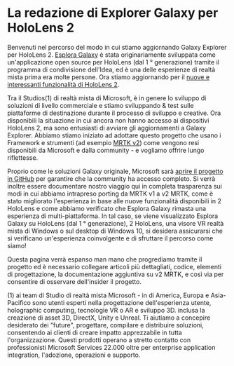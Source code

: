 # <a name="the-making-of-galaxy-explorer-for-hololens-2"></a>La redazione di Explorer Galaxy per HoloLens 2

Benvenuti nel percorso del modo in cui stiamo aggiornando Galaxy Explorer per HoloLens 2. [Esplora Galaxy](https://docs.microsoft.com/en-us/windows/mixed-reality/galaxy-explorer "Galaxy Esplora") è stata originariamente sviluppata come un'applicazione open source per HoloLens (dal 1 ° generazione) tramite il programma di condivisione dell'Idea, ed è una delle esperienze di realtà mista prima era molte persone. Ora stiamo aggiornando per il [nuove e interessanti funzionalità di HoloLens 2](https://www.microsoft.com/en-gb/hololens/hardware).

Tra il Studios(1) di realtà mista di Microsoft, è in genere lo sviluppo di soluzioni di livello commerciale e stiamo sviluppando & test sulle piattaforme di destinazione durante il processo di sviluppo e creative. Ora disponibili la situazione in cui ancora non hanno accesso ai dispositivi HoloLens 2, ma sono entusiasti di avviare gli aggiornamenti a Galaxy Explorer. Abbiamo stiamo iniziato ad adottare questo progetto che usano i Framework e strumenti (ad esempio [MRTK v2](https://microsoft.github.io/MixedRealityToolkit-Unity/Documentation/GettingStartedWithTheMRTK.html)) come vengono resi disponibili da Microsoft e dalla community - e vogliamo offrire lungo riflettesse.

Proprio come le soluzioni Galaxy originale, Microsoft sarà [aprire il progetto in GitHub](https://github.com/Microsoft/GalaxyExplorer) per garantire che la community ha accesso completo. Si verrà inoltre essere documentare nostro viaggio qui in completa trasparenza sui modi in cui abbiamo intrapreso porting da MRTK v1 a v2 MRTK, come è stato migliorato l'esperienza in base alle nuove funzionalità disponibili in 2 HoloLens e come abbiamo verificato che Esplora Galaxy rimasta una esperienza di multi-piattaforma. In tal caso, se viene visualizzato Esplora Galaxy su HoloLens (dal 1 ° generazione), 2 HoloLens, una visore VR realtà mista di Windows o sul desktop di Windows 10, si desidera assicurarsi che si verificano un'esperienza coinvolgente e di sfruttare il percorso come siamo!

Questa pagina verrà espanso man mano che progrediamo tramite il progetto ed è necessario collegare articoli più dettagliati, codice, elementi di progettazione, la documentazione aggiuntiva su v2 MRTK, e così via per consentire di osservare dell'insider il progetto.



(1) ai team di Studio di realtà mista Microsoft - in di America, Europa e Asia-Pacifico sono utenti esperti nella progettazione dell'esperienza utente, holographic computing, tecnologie VR o AR e sviluppo 3D. inclusa la creazione di asset 3D, DirectX, Unity e Unreal. Ti aiutiamo a concepire desiderato dei "future", progettare, compilare e distribuire soluzioni, consentendo ai clienti di creare impatto apprezzabile in tutta l'organizzazione. Questi prodotti operano a stretto contatto con professionisti Microsoft Services 22.000 oltre per enterprise application integration, l'adozione, operazioni e supporto.
